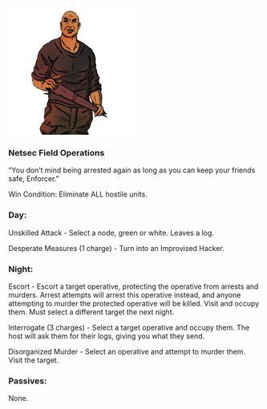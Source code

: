 ![enforcer.png](Images/enforcer.png)

### **Netsec Field Operations**

“You don’t mind being arrested again as long as you can keep your friends safe, Enforcer.”

Win Condition: Eliminate ALL hostile units.

### **Day:**

Unskilled Attack - Select a node, green or white. Leaves a log.

Desperate Measures (1 charge) - Turn into an Improvised Hacker.

### **Night:**

Escort - Escort a target operative, protecting the operative from arrests and murders. Arrest attempts will arrest this operative instead, and anyone attempting to murder the protected operative will be killed. Visit and occupy them. Must select a different target the next night.

Interrogate (3 charges) - Select a target operative and occupy them. The host will ask them for their logs, giving you what they send.

Disorganized Murder - Select an operative and attempt to murder them. Visit the target.

### **Passives:**

None.